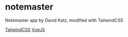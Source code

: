 # notemaster
Notemaster app by David Katz, modified with TailwindCSS

[TailwindCSS](https://tailwindcss.com)
[VueJS](https://vuejs.org)
